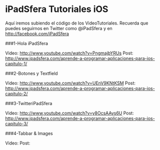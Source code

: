 iPadSfera Tutoriales iOS 
==========================

Aquí iremos subiendo el código de los VideoTutoriales.
Recuerda que puedes seguirnos en Twitter como @iPadSfera y en http://facebook.com/iPadSfera

###1-Hola iPadSfera

Video: http://www.youtube.com/watch?v=PngmajbYRUs
Post: http://www.ipadsfera.com/aprende-a-programar-aplicaciones-para-ios-capitulo-1/

###2-Botones y Textfield

Video: http://www.youtube.com/watch?v=UEnV9KNtKSM
Post: http://www.ipadsfera.com/aprende-a-programar-aplicaciones-para-ios-capitulo-2/

###3-TwitteriPadSfera

Video: http://www.youtube.com/watch?v=y8OcsAAys6U
Post: http://www.ipadsfera.com/aprende-a-programar-aplicaciones-para-ios-capitulo-3/

###4-Tabbar & Images

Video: 
Post: